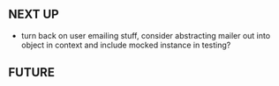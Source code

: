 ## NEXT UP

- turn back on user emailing stuff, consider abstracting mailer out into object in context and include mocked instance in testing?

## FUTURE

